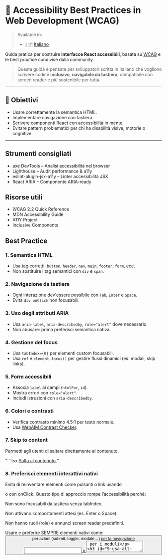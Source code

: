 # 📘 Accessibility Best Practices in Web Development (WCAG)

> Available in:
> - 🇮🇹 [Italiano](./README.it.md)

Guida pratica per costruire **interfacce React accessibili**, basata su [WCAG](https://www.w3.org/WAI/standards-guidelines/wcag/) e le best practice condivise dalla community.

> Questa guida è pensata per sviluppatori scritta in italiano che vogliono scrivere codice **inclusivo**, **navigabile da tastiera**, compatibile con screen reader e più sostenibile per tuttə.

---

## 🚀 Obiettivi

- Usare correttamente la semantica HTML.
- Implementare navigazione con tastiera.
- Scrivere componenti React con accessibilità in mente.
- Evitare pattern problematici per chi ha disabilità visive, motorie o cognitive.

---

## Strumenti consigliati

- axe DevTools – Analisi accessibilità nel browser
- Lighthouse – Audit performance & a11y
- eslint-plugin-jsx-a11y – Linter accessibilità JSX
- React ARIA – Componente ARIA-ready

## Risorse utili

- WCAG 2.2 Quick Reference
- MDN Accessibility Guide
- A11Y Project
- Inclusive Components

## Best Practice

### 1. **Semantica HTML**
- Usa tag corretti: `button`, `header`, `nav`, `main`, `footer`, `form`, ecc.
- Non sostituire i tag semantici con `div` e `span`.

### 2. **Navigazione da tastiera**
- Ogni interazione dev'essere possibile con `Tab`, `Enter` e `Space`.
- Evita `div onClick` non focusabili.

### 3. **Uso degli attributi ARIA**
- Usa `aria-label`, `aria-describedby`, `role="alert"` dove necessario.
- Non abusare: prima preferisci semantica nativa.

### 4. **Gestione del focus**
- Usa `tabIndex={0}` per elementi custom focusabili.
- Usa `ref` e `element.focus()` per gestire flussi dinamici (es. modali, skip links).

### 5. **Form accessibili**
- Associa `label` ai campi (`htmlFor`, `id`).
- Mostra errori con `role="alert"`.
- Includi istruzioni con `aria-describedby`.

### 6. **Colori e contrasti**
- Verifica contrasto minimo 4.5:1 per testo normale.
- Usa [WebAIM Contrast Checker](https://webaim.org/resources/contrastchecker/).

### 7. **Skip to content**
Permetti agli utenti di saltare direttamente al contenuto.

"```tsx
<a href="#main-content" className="sr-only focus:not-sr-only">
  Salta al contenuto
</a>"

### 8. **Preferisci elementi interattivi nativi**
Evita di reinventare elementi come pulsanti o link usando <div> o <span> con onClick. Questo tipo di approccio rompe l’accessibilità perché:

Non sono focusabili da tastiera senza tabIndex.

Non attivano comportamenti attesi (es. Enter o Space).

Non hanno ruoli (role) e annunci screen reader predefiniti.

Usare e preferire SEMPRE elementi nativi come:
<button> per azioni (submit, toggle, modale…)
<a href> per la navigazione
<input> e <textarea> per i moduli

### 9. **Usa alt test descrittivi per le immagini**
Le immagini devono sempre avere l’attributo alt, per garantire la fruibilità da parte di chi utilizza tecnologie assistive.
Decorative: usa alt="" per evitare lettura inutile da parte dei lettori di schermo.

<img src="profilo.png" alt="Foto profilo di Mario Rossi" />

### 10. **Titoli strutturati (h1-h6)**
Usa titoli in ordine gerarchico.

Non saltare livelli (es. non usare h3 senza h2).

### 11. **Responsività accessibile**
Controlla che i contenuti siano leggibili anche su zoom 200%.
Evita contenuti bloccati in orizzontale.

### 12. **Stati visivi e focus**
Assicurati che il focus sia visibile (es. bordo, ombra).

Usa :focus-visible o outline per coerenza.

### 13. **Gestione delle notifiche**
Usa role="status" o role="alert" per annunciare messaggi dinamici.

Esempio: “Elemento aggiunto al carrello”.

### 14. **Lettori di schermo**
Testa con VoiceOver, NVDA o JAWS.

Verifica la lettura coerente di contenuti e moduli.

### 15. **Animazioni e motion**
Evita animazioni complesse o rapide.

Rispetta prefers-reduced-motion per chi le disattiva.

### 16. **ARIA Live Regions**
Usa aria-live="polite" o aria-live="assertive" per aggiornamenti dinamici.

Esempio: risultati filtrati in tempo reale.

### 17. **Landmark roles**
Usa landmark semantici "(<main>, <nav>, <aside>)" oppure role="main" ecc.

Aiutano la navigazione via screen reader.

### 18. **Contenuti multimediali**
Video: sempre sottotitoli.

Audio: trascrizioni testuali disponibili.

### 19. **Gestione degli errori nei form**
Evidenzia errori con colori e testo (non solo rosso).

Usa aria-invalid="true" e aria-describedby.

### 20. **Accessibilità nei componenti custom**
Quando crei modali, dropdown o menu:
Chiudi con Esc
Focus loop
Annunci tramite aria-labelledby